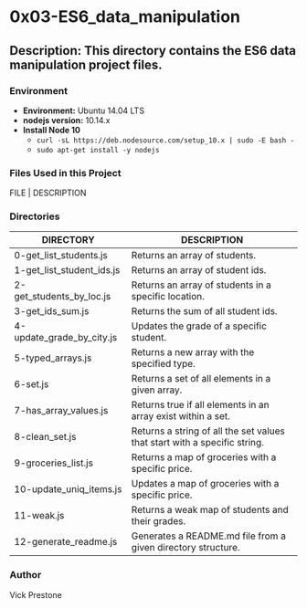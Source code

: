 # 0x03-ES6_data_manipulation

## Description: This directory contains the ES6 data manipulation project files.

### Environment
* __Environment:__ Ubuntu 14.04 LTS
* __nodejs version:__ 10.14.x
* __Install Node 10__
  * `curl -sL https://deb.nodesource.com/setup_10.x | sudo -E bash -`
  * `sudo apt-get install -y nodejs`

### Files Used in this Project

FILE | DESCRIPTION

### Directories

DIRECTORY | DESCRIPTION
---|---
0-get_list_students.js | Returns an array of students.
1-get_list_student_ids.js | Returns an array of student ids.
2-get_students_by_loc.js | Returns an array of students in a specific location.
3-get_ids_sum.js | Returns the sum of all student ids.
4-update_grade_by_city.js | Updates the grade of a specific student.
5-typed_arrays.js | Returns a new array with the specified type.
6-set.js | Returns a set of all elements in a given array.
7-has_array_values.js | Returns true if all elements in an array exist within a set.
8-clean_set.js | Returns a string of all the set values that start with a specific string.
9-groceries_list.js | Returns a map of groceries with a specific price.
10-update_uniq_items.js | Updates a map of groceries with a specific price.
11-weak.js | Returns a weak map of students and their grades.
12-generate_readme.js | Generates a README.md file from a given directory structure.

### Author
Vick Prestone



